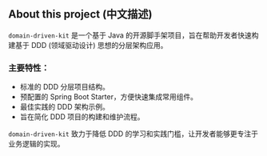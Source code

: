## About this project (中文描述)

`domain-driven-kit` 是一个基于 Java 的开源脚手架项目，旨在帮助开发者快速构建基于 DDD (领域驱动设计) 思想的分层架构应用。

### 主要特性：

*   标准的 DDD 分层项目结构。
*   预配置的 Spring Boot Starter，方便快速集成常用组件。
*   最佳实践的 DDD 架构示例。
*   旨在简化 DDD 项目的构建和维护流程。

`domain-driven-kit` 致力于降低 DDD 的学习和实践门槛，让开发者能够更专注于业务逻辑的实现。